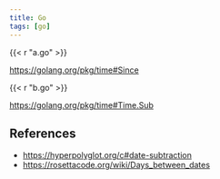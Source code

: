 ```yaml
---
title: Go
tags: [go]
---
```


{{< r "a.go" >}}

<https://golang.org/pkg/time#Since>

{{< r "b.go" >}}

<https://golang.org/pkg/time#Time.Sub>

## References

- <https://hyperpolyglot.org/c#date-subtraction>
- <https://rosettacode.org/wiki/Days_between_dates>
